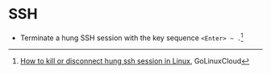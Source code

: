 # SSH

- Terminate a hung SSH session with the key sequence `<Enter> ~ .`[^1]

[^1]: [How to kill or disconnect hung ssh session in
  Linux](https://www.golinuxcloud.com/kill-disconnect-hung-ssh-session-linux/),
  GoLinuxCloud
